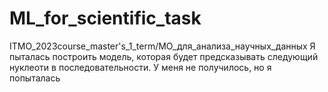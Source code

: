 # ML_for_scientific_task
ITMO_2023course_master's_1_term/МО_для_анализа_научных_данных
Я пыталась построить модель, которая будет предсказывать следующий нуклеоти в последовательности. У меня не получилось, но я попыталась
